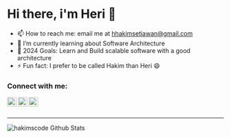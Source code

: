 # Hi there, i'm Heri 👋

- 📫 How to reach me: email me at hhakimsetiawan@gmail.com
- 🌱 I’m currently learning about Software Architecture
- 🥅 2024 Goals: Learn and Build scalable software with a good architecture
- ⚡ Fun fact: I prefer to be called Hakim than Heri 😄

### Connect with me:

[<img align="left" alt="Heri Hakim | Twitter" width="22px" src="https://cdn.jsdelivr.net/npm/simple-icons@v3/icons/twitter.svg" />][twitter]
[<img align="left" alt="Heri Hakim | LinkedIn" width="22px" src="https://cdn.jsdelivr.net/npm/simple-icons@v3/icons/linkedin.svg" />][linkedin]
[<img align="left" alt="Heri Hakim | Instagram" width="22px" src="https://cdn.jsdelivr.net/npm/simple-icons@v3/icons/instagram.svg" />][instagram]

<br/>
<br/>
<hr/>
<img align="left" alt="hakimscode Github Stats" src="https://github-readme-stats.vercel.app/api?username=hakimscode&theme=algolia&show_icons=true">

[twitter]: https://twitter.com/HeriHakim
[instagram]: https://instagram.com/herihakim
[linkedin]: https://linkedin.com/in/herihakim

<!--
**hakimscode/hakimscode** is a ✨ _special_ ✨ repository because its `README.md` (this file) appears on your GitHub profile.

Here are some ideas to get you started:

- 🔭 I’m currently working on ...
- 🌱 I’m currently learning ...
- 👯 I’m looking to collaborate on ...
- 🤔 I’m looking for help with ...
- 💬 Ask me about ...
- 📫 How to reach me: ...
- 😄 Pronouns: ...
- ⚡ Fun fact: ...
-->
